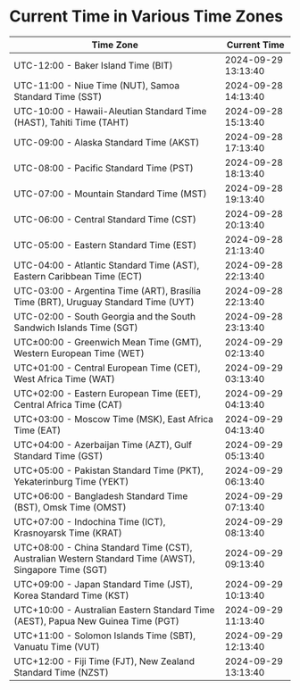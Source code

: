 # Current Time in Various Time Zones

| Time Zone | Current Time |
|-----------|--------------|
| UTC-12:00 - Baker Island Time (BIT) | 2024-09-29 13:13:40 |
| UTC-11:00 - Niue Time (NUT), Samoa Standard Time (SST) | 2024-09-28 14:13:40 |
| UTC-10:00 - Hawaii-Aleutian Standard Time (HAST), Tahiti Time (TAHT) | 2024-09-28 15:13:40 |
| UTC-09:00 - Alaska Standard Time (AKST) | 2024-09-28 17:13:40 |
| UTC-08:00 - Pacific Standard Time (PST) | 2024-09-28 18:13:40 |
| UTC-07:00 - Mountain Standard Time (MST) | 2024-09-28 19:13:40 |
| UTC-06:00 - Central Standard Time (CST) | 2024-09-28 20:13:40 |
| UTC-05:00 - Eastern Standard Time (EST) | 2024-09-28 21:13:40 |
| UTC-04:00 - Atlantic Standard Time (AST), Eastern Caribbean Time (ECT) | 2024-09-28 22:13:40 |
| UTC-03:00 - Argentina Time (ART), Brasília Time (BRT), Uruguay Standard Time (UYT) | 2024-09-28 22:13:40 |
| UTC-02:00 - South Georgia and the South Sandwich Islands Time (SGT) | 2024-09-28 23:13:40 |
| UTC±00:00 - Greenwich Mean Time (GMT), Western European Time (WET) | 2024-09-29 02:13:40 |
| UTC+01:00 - Central European Time (CET), West Africa Time (WAT) | 2024-09-29 03:13:40 |
| UTC+02:00 - Eastern European Time (EET), Central Africa Time (CAT) | 2024-09-29 04:13:40 |
| UTC+03:00 - Moscow Time (MSK), East Africa Time (EAT) | 2024-09-29 04:13:40 |
| UTC+04:00 - Azerbaijan Time (AZT), Gulf Standard Time (GST) | 2024-09-29 05:13:40 |
| UTC+05:00 - Pakistan Standard Time (PKT), Yekaterinburg Time (YEKT) | 2024-09-29 06:13:40 |
| UTC+06:00 - Bangladesh Standard Time (BST), Omsk Time (OMST) | 2024-09-29 07:13:40 |
| UTC+07:00 - Indochina Time (ICT), Krasnoyarsk Time (KRAT) | 2024-09-29 08:13:40 |
| UTC+08:00 - China Standard Time (CST), Australian Western Standard Time (AWST), Singapore Time (SGT) | 2024-09-29 09:13:40 |
| UTC+09:00 - Japan Standard Time (JST), Korea Standard Time (KST) | 2024-09-29 10:13:40 |
| UTC+10:00 - Australian Eastern Standard Time (AEST), Papua New Guinea Time (PGT) | 2024-09-29 11:13:40 |
| UTC+11:00 - Solomon Islands Time (SBT), Vanuatu Time (VUT) | 2024-09-29 12:13:40 |
| UTC+12:00 - Fiji Time (FJT), New Zealand Standard Time (NZST) | 2024-09-29 13:13:40 |
